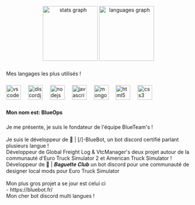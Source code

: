 <div align="center">
  <img src="https://github-readme-stats.vercel.app/api?username=BlueDevelopss&hide_title=false&hide_rank=false&show_icons=true&include_all_commits=true&count_private=true&disable_animations=false&theme=dracula&locale=en&hide_border=false&order=1" height="150" alt="stats graph"  />
  <img src="https://github-readme-stats.vercel.app/api/top-langs?username=BlueDevelopss&locale=fr&hide_title=false&layout=compact&card_width=320&langs_count=5&theme=dracula&hide_border=false&order=2" height="150" alt="languages graph"  />
</div>

###

<p align="left">Mes langages les plus utilisés !</p>

###

<div align="left">
  <img src="https://cdn.jsdelivr.net/gh/devicons/devicon/icons/vscode/vscode-original.svg" height="40" alt="vscode logo"  />
  <img width="12" />
  <img src="https://cdn.jsdelivr.net/gh/devicons/devicon/icons/discordjs/discordjs-original.svg" height="40" alt="discordjs logo"  />
  <img width="12" />
  <img src="https://cdn.jsdelivr.net/gh/devicons/devicon/icons/nodejs/nodejs-original.svg" height="40" alt="nodejs logo"  />
  <img width="12" />
  <img src="https://cdn.jsdelivr.net/gh/devicons/devicon/icons/javascript/javascript-original.svg" height="40" alt="javascript logo"  />
  <img width="12" />
  <img src="https://cdn.jsdelivr.net/gh/devicons/devicon/icons/mongodb/mongodb-original.svg" height="40" alt="mongodb logo"  />
  <img width="12" />
  <img src="https://cdn.jsdelivr.net/gh/devicons/devicon/icons/html5/html5-original.svg" height="40" alt="html5 logo"  />
  <img width="12" />
  <img src="https://cdn.jsdelivr.net/gh/devicons/devicon/icons/css3/css3-original.svg" height="40" alt="css3 logo"  />
</div>

###

<h4 align="left">Mon nom est: BlueOps</h4>

###

<p align="left">Je me présente, je suis le fondateur de l'équipe BlueTeam's !<br><br>Je suis le développeur de 🤖 | [/]-BlueBot, un bot discord certifié parlant plusieurs langue !<br>Développeur de Global Freight Log & VtcManager's deux projet autour de la communauté d'Euro Truck Simulator 2 et American Truck Simulator !<br>Développeur de 🥖 | 𝑩𝒂𝒈𝒖𝒆𝒕𝒕𝒆 𝑪𝒍𝒖𝒃 un bot discord pour une communauté de designer local mods pour Euro Truck Simulator<br><br>Mon plus gros projet a se jour est celui ci<br>- https://bluebot.fr/<br>Mon cher bot discord multi langues !</p>